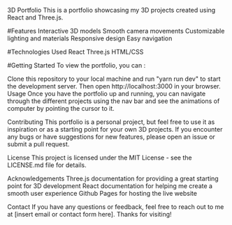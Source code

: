 3D Portfolio
This is a portfolio showcasing my 3D projects created using React and Three.js.

#Features
Interactive 3D models
Smooth camera movements
Customizable lighting and materials
Responsive design
Easy navigation

#Technologies Used
React
Three.js
HTML/CSS

#Getting Started
To view the portfolio, you can :


Clone this repository to your local machine and run "yarn run dev" to start the development server. Then open http://localhost:3000 in your browser.
Usage
Once you have the portfolio up and running, you can navigate through the different projects using the nav bar and see the animations of computer by pointing the cursor to it.

Contributing
This portfolio is a personal project, but feel free to use it as inspiration or as a starting point for your own 3D projects. If you encounter any bugs or have suggestions for new features, please open an issue or submit a pull request.

License
This project is licensed under the MIT License - see the LICENSE.md file for details.

Acknowledgements
Three.js documentation for providing a great starting point for 3D development
React documentation for helping me create a smooth user experience
Github Pages for hosting the live website

Contact
If you have any questions or feedback, feel free to reach out to me at [insert email or contact form here]. Thanks for visiting!
